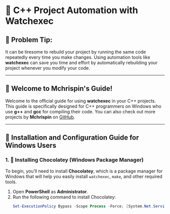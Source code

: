# 🚀 C++ Project Automation with **Watchexec**

## 🔧 Problem Tip:
It can be tiresome to rebuild your project by running the same code repeatedly every time you make changes. Using automation tools like **watchexec** can save you time and effort by automatically rebuilding your project whenever you modify your code.

---

## 🎉 Welcome to Mchrispin's Guide!
Welcome to the official guide for using **watchexec** in your C++ projects. This guide is specifically designed for C++ programmers on Windows who use **g++** and **gcc** for compiling their code. You can also check out more projects by **Mchrispin** on [GitHub](https://github.com/Mchiir).

---

## 📝 Installation and Configuration Guide for Windows Users

### 1. 🍫 Installing **Chocolatey** (Windows Package Manager)
To begin, you’ll need to install **Chocolatey**, which is a package manager for Windows that will help you easily install `watchexec`, `make`, and other required tools.

1. Open **PowerShell** as **Administrator**.
2. Run the following command to install Chocolatey:
   ```powershell
   Set-ExecutionPolicy Bypass -Scope Process -Force; [System.Net.ServicePointManager]::SecurityProtocol = [System.Net.SecurityProtocolType]::Tls12; iex ((New-Object System.Net.WebClient).DownloadString('https://chocolatey.org/install.ps1'))
